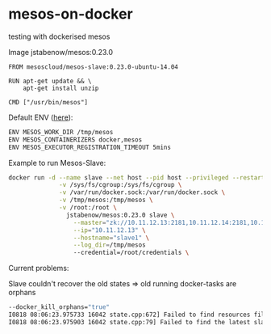 # mesos-on-docker
testing with dockerised mesos 

Image jstabenow/mesos:0.23.0
```docker
FROM mesoscloud/mesos-slave:0.23.0-ubuntu-14.04

RUN apt-get update && \
    apt-get install unzip

CMD ["/usr/bin/mesos"]
````

Default ENV ([here](https://hub.docker.com/r/mesoscloud/mesos-slave/~/dockerfile/)):
```sh
ENV MESOS_WORK_DIR /tmp/mesos
ENV MESOS_CONTAINERIZERS docker,mesos
ENV MESOS_EXECUTOR_REGISTRATION_TIMEOUT 5mins
```

Example to run Mesos-Slave:
```sh
docker run -d --name slave --net host --pid host --privileged --restart always \
              -v /sys/fs/cgroup:/sys/fs/cgroup \
              -v /var/run/docker.sock:/var/run/docker.sock \
              -v /tmp/mesos:/tmp/mesos \
              -v /root:/root \
                jstabenow/mesos:0.23.0 slave \
                  --master="zk://10.11.12.13:2181,10.11.12.14:2181,10.11.12.15:2181/mesos" \
                  --ip="10.11.12.13" \
                  --hostname="slave1" \
                  --log_dir=/tmp/mesos
                  --credential=/root/credentials \
```

Current problems:

Slave couldn't recover the old states => old running docker-tasks are orphans
```sh
--docker_kill_orphans="true"
I0818 08:06:23.975733 16042 state.cpp:672] Failed to find resources file '/tmp/mesos/meta/resources/resources.info'
I0818 08:06:23.975903 16042 state.cpp:79] Failed to find the latest slave from '/tmp/mesos/meta'
````
